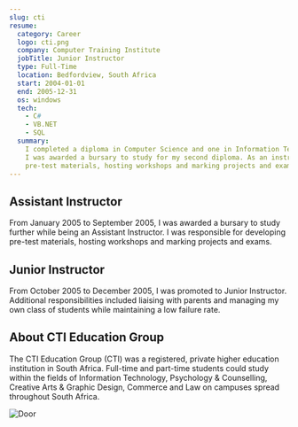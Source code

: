 ```yaml
---
slug: cti
resume:
  category: Career
  logo: cti.png
  company: Computer Training Institute
  jobTitle: Junior Instructor
  type: Full-Time
  location: Bedfordview, South Africa
  start: 2004-01-01
  end: 2005-12-31
  os: windows
  tech:
    - C#
    - VB.NET
    - SQL
  summary:
    I completed a diploma in Computer Science and one in Information Technology through a self-paced study program.
    I was awarded a bursary to study for my second diploma. As an instructor, I was responsible for developing
    pre-test materials, hosting workshops and marking projects and exams.
---
```


## Assistant Instructor

From January 2005 to September 2005, I was awarded a bursary to study further while being an Assistant Instructor.
I was responsible for developing pre-test materials, hosting workshops and marking projects and exams.

## Junior Instructor

From October 2005 to December 2005, I was promoted to Junior Instructor. Additional responsibilities included liaising with parents
and managing my own class of students while maintaining a low failure rate.

## About CTI Education Group

The CTI Education Group (CTI) was a registered, private higher education institution in South Africa.
Full-time and part-time students could study within the fields of Information Technology,
Psychology & Counselling, Creative Arts & Graphic Design, Commerce and Law on campuses spread throughout South Africa.

![Door](https://fastly.4sqi.net/img/general/600x600/19998773_GyBuKJHNbTe6012z5_UYmHmnAJQ1maTQyPwEMh5f08A.jpg 'Door')
